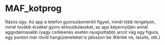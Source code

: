 # MAF_kotprog

Rázós ügy: Az app a telefon gyorsulásmérőit figyeli, minél több tengelyen, minél tovább érzékel gyors elmozdulásokat, az app képernyőjén annál aggodalmasabb (vagy csökkenés esetén nyugodtabb) arcot vág egy figura, egy ponton már rövid hangüzeneteket is játsszon be (Kérlek ne, lassíts, stb.)
